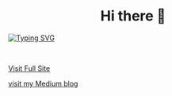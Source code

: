 <h1 align="center"> Hi there 👋</h1>
<a href="https://git.io/typing-svg">
  <img src="https://readme-typing-svg.herokuapp.com/?font=Fira+Code&color=yellow&duration=4000&pause=400&center=true&vCenter=true&width=900&lines=I%27m+Kartikesh+Chatti;Data+Enthusiast;Student+%40+Suny+Buffalo+University;Welcome+to+my+Github+Profile!" alt="Typing SVG" />
</a>

<p align="center">
<a href="https://www.linkedin.com/in/kartikesh-chatti/" target="_blank"><img alt="" src="https://img.shields.io/badge/LinkedIn-%2320232a?logo=linkedin&logoColor=0A66C2&style=for-the-badge" style="vertical-align:center" /></a>
<a href="mailto:kartikesh0312@gmail.com" target="_blank"><img alt="" src="https://img.shields.io/badge/Gmail-%2320232a?style=for-the-badge&logo=gmail&logoColor=white" style="vertical-align:center" /></a>
</p>

[Visit Full Site](https://kartikesh0312.github.io)   

[visit my Medium blog](https://medium.com/@kartikesh0312/dynamic-pricing-project-ab5bd5e67b56)
<!--
**Kartikesh0312/Kartikesh0312** is a ✨ _special_ ✨ repository because its `README.md` (this file) appears on your GitHub profile.

Here are some ideas to get you started:

- 🔭 I’m currently working on ...
- 🌱 I’m currently learning ...
- 👯 I’m looking to collaborate on ...
- 🤔 I’m looking for help with ...
- 💬 Ask me about ...
- 📫 How to reach me: ...
- 😄 Pronouns: ...
- ⚡ Fun fact: ...
-->
